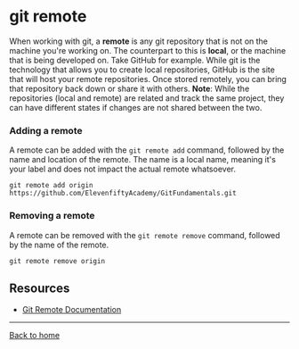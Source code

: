 # git remote
When working with git, a **remote** is any git repository that is not on the machine you're working on. The counterpart to this is **local**, or the machine that is being developed on. 
Take GitHub for example. While git is the technology that allows you to create local repositories, GitHub is the site that will host your remote repositories. Once stored remotely, you can bring that repository back down or share it with others. 
**Note**: While the repositories (local and remote) are related and track the same project, they can have different states if changes are not shared between the two. 
### Adding a remote
A remote can be added with the `git remote add` command, followed by the name and location of the remote. 
The name is a local name, meaning it's your label and does not impact the actual remote whatsoever. 
```
git remote add origin
https://github.com/ElevenfiftyAcademy/GitFundamentals.git
```
### Removing a remote
A remote can be removed with the `git remote remove` command, followed by the name of the remote.
```
git remote remove origin
```
## Resources
- [Git Remote Documentation](https://git-scm.com/docs/git-remote)
---
[Back to home](../README.md)